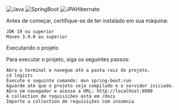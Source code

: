 
![Java](https://img.shields.io/badge/Java-ED8B00?style=for-the-badge&logo=java&logoColor=white)
![SpringBoot](https://img.shields.io/badge/SpringBoot-6DB33F?style=for-the-badge&logo=spring-boot&logoColor=white)
![JPAHibernate](https://img.shields.io/badge/JPA&Hibernate-b6ad83?style=for-the-badge&logo=hibernate&logoColor=white)

Antes de começar, certifique-se de ter instalado em sua máquina:

    JDK 19 ou superior
    Maven 3.9.0 ou superior

Executando o projeto

Para executar o projeto, siga os seguintes passos:

    Abra o terminal e navegue até a pasta raiz do projeto.
    cd logistc
    Execute o seguinte comando: mvn spring-boot:run
    Aguarde até que o projeto seja compilado e o servidor iniciado.
    Abra um navegador e acesse a URL: http://localhost:8080
    A collection de requisições está em /docs
    Importe a collection de requisições com insomnia
